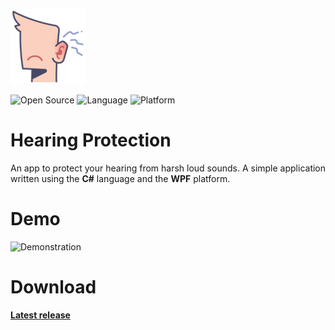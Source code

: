 ![icon](icon.png)

![Open Source](https://img.shields.io/badge/Open_source-yes-brightgreen.svg)
![Language](https://img.shields.io/badge/Language-CSharp-blue.svg)
![Platform](https://img.shields.io/badge/Platform-WPF-9cf.svg)

# Hearing Protection
An app to protect your hearing from harsh loud sounds. A simple application written using the **C#** language and the **WPF** platform.

# Demo
![Demonstration](demonstration.gif)

# Download
**[Latest release](https://github.com/Shark-vil/Hearing-Protection/releases/latest)**
